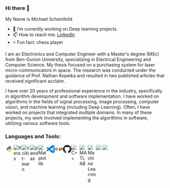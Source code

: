 ### Hi there 👋
My Name is Michael Scheinfeild

- 🔭 I’m currently working on Deep learning projects.
- 📫 How to reach me: [LinkedIn](https://www.linkedin.com/in/michaelscheinfeild/)
- ⚡ Fun fact: chess player

I am an Electronics and Computer Engineer with a Master's degree (MSc) from Ben-Gurion University, specializing in Electrical Engineering and Computer Science. My thesis focused on a purchasing system for laser micro-communicators in space. The research was conducted under the guidance of Prof. Nathan Kopeika and resulted in two published articles that received significant acclaim.

I have over 20 years of professional experience in the industry, specifically in algorithm development and software implementation. I have worked on algorithms in the fields of signal processing, image processing, computer vision, and machine learning (including Deep Learning). Often, I have worked on projects that integrated multiple domains. In many of these projects, my work involved implementing the algorithms in software, utilizing various software tools.



### Languages and Tools:

<img align="left" alt="python" width="26px" src="https://raw.githubusercontent.com/github/explore/80688e429a7d4ef2fca1e82350fe8e3517d3494d/topics/python/python.png" />
<img src="https://img.shields.io/badge/PyTorch-EE4C2C?style=for-the-badge&logo=pytorch&logoColor=white">
<img align="left" alt="Keras" width="26px" src="https://keras.io/img/logo.png" />
<img align="left" alt="scikit-learn" width="26px" src="https://scikit-learn.org/stable/_static/scikit-learn-logo-small.png" />
<img align="left" alt="pandas" width="26px" src="https://pandas.pydata.org/static/img/pandas.svg" />
<img src="https://img.shields.io/badge/OpenCV-27338e?style=for-the-badge&logo=OpenCV&logoColor=white">
<img align="left" alt="Matplotlib" width="26px" src="https://matplotlib.org/stable/_images/sphx_glr_logos2_003.png" />
<img align="left" alt="Visual Studio Code" width="26px" src="https://raw.githubusercontent.com/github/explore/80688e429a7d4ef2fca1e82350fe8e3517d3494d/topics/visual-studio-code/visual-studio-code.png" />
<img align="left" alt="Git" width="26px" src="https://raw.githubusercontent.com/github/explore/80688e429a7d4ef2fca1e82350fe8e3517d3494d/topics/git/git.png" />
<img align="left" alt="GitHub" width="26px" src="https://raw.githubusercontent.com/github/explore/78df643247d429f6cc873026c0622819ad797942/topics/github/github.png" />
<img align="left" alt="C++" width="26px" src="https://raw.githubusercontent.com/isocpp/logos/master/cpp_logo.png" />
<img align="left" alt="MATLAB" width="26px" src="https://www.mathworks.com/company/newsroom/mathworks-logo-square.png" />
<img align="left" alt="Machine Learning" width="26px" src="https://img.icons8.com/color/452/machine-learning.png" />





